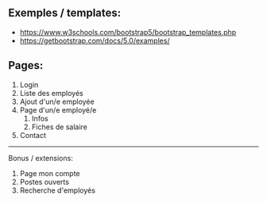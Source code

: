 ## Exemples / templates:

- https://www.w3schools.com/bootstrap5/bootstrap_templates.php
- https://getbootstrap.com/docs/5.0/examples/



## Pages:

1. Login
2. Liste des employés
3. Ajout d'un/e employée
4. Page d'un/e employé/e
   1. Infos
   2. Fiches de salaire
5. Contact

---

Bonus / extensions:

1. Page mon compte
2. Postes ouverts
3. Recherche d'employés